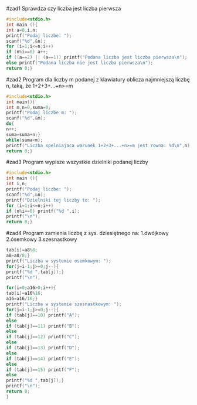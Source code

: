 #zad1
Sprawdza czy liczba jest liczba pierwsza
```c
#include<stdio.h>
int main (){
int a=0,i,n;
printf("Podaj liczbe: ");
scanf("%d",&n);
for (i=1;i<=n;i++)
if (n%i==0) a++;
if ((a==2) || (a==1)) printf("Podana liczba jest liczba pierwsza\n");
else printf("Podana liczba nie jest liczba pierwsza\n");
return 0;}
```
#zad2
Program dla liczby m podanej z klawiatury oblicza najmniejszą liczbę n, taką, że 1+2+3+...+n>=m
```c
#include<stdio.h>
int main(){
int m,n=0,suma=0;
printf("Podaj liczbe m: ");
scanf("%d",&m);
do{
n++;
suma=suma+n;}
while(suma<m);
printf("Liczba spelniajaca warunek 1+2+3+...+n>=m jest rowna: %d\n",n);
return 0;}
```

#zad3
Program wypisze wszystkie dzielniki podanej liczby
```c
#include<stdio.h>
int main (){
int i,n;
printf("Podaj liczbe: ");
scanf("%d",&n);
printf("Dzielniki tej liczby to: ");
for (i=1;i<=n;i++)
if (n%i==0) printf("%d ",i);
printf("\n");
return 0;}
```

#zad4
Program zamienia liczbę z sys. dziesiętnego na: 1.dwójkowy  2.ósemkowy  3.szesnastkowy
```c
tab[i]=a8%8;
a8=a8/8;}
printf("Liczba w systemie osemkowym: ");
for(j=i-1;j>=0;j--){
printf("%d ",tab[j]);}
printf("\n");

for(i=0;a16>0;i++){
tab[i]=a16%16;
a16=a16/16;}
printf("Liczba w systemie szesnastkowym: ");
for(j=i-1;j>=0;j--){
if (tab[j]==10) printf("A");
else
if (tab[j]==11) printf("B");
else
if (tab[j]==12) printf("C");
else
if (tab[j]==13) printf("D");
else
if (tab[j]==14) printf("E");
else
if (tab[j]==15) printf("F");
else
printf("%d ",tab[j]);}
printf("\n");
return 0;
}
```
